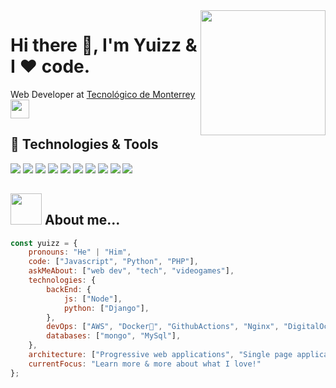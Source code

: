 <img align='right' src='https://user-images.githubusercontent.com/5713670/87202985-820dcb80-c2b6-11ea-9f56-7ec461c497c3.gif' width='200'>

# Hi there 👋, I'm Yuizz & I ❤️ code.
 Web Developer at <a href="https://tec.mx/">Tecnológico de Monterrey</a> <img src="https://media.giphy.com/media/WUlplcMpOCEmTGBtBW/giphy.gif" width="30">


## 🔧 Technologies & Tools

![](https://img.shields.io/badge/Code-React-informational?style=flat&logo=react&logoColor=white&color=5ed3f3)
![](https://img.shields.io/badge/Code-PHP-informational?style=flat&logo=php&logoColor=white&color=7377ad)
![](https://img.shields.io/badge/OS-WSL2-informational?style=flat&logo=linux&logoColor=white&color=efb80f)
![](https://img.shields.io/badge/Editor-Vim-informational?style=flat&logo=vim&logoColor=white&color=019331)
![](https://img.shields.io/badge/Code-Python-informational?style=flat&logo=python&logoColor=white&color=356c9b)
![](https://img.shields.io/badge/Code-JavaScript-informational?style=flat&logo=javascript&logoColor=white&color=efd81d)
![](https://img.shields.io/badge/Shell-OhMyZsh-informational?style=flat&logo=windowsterminal&logoColor=white&color=702183)
![](https://img.shields.io/badge/Tools-MySQL-informational?style=flat&logo=mysql&logoColor=white&color=42759c)
![](https://img.shields.io/badge/Tools-Docker-informational?style=flat&logo=docker&logoColor=white&color=2391e6)
![](https://img.shields.io/badge/Tools-GithubActions-informational?style=flat&logo=githubactions&logoColor=white&color=1d84f6)

## <img src="https://media.giphy.com/media/VgCDAzcKvsR6OM0uWg/giphy.gif" width="50"> About me...  

```javascript
const yuizz = {
    pronouns: "He" | "Him",
    code: ["Javascript", "Python", "PHP"],
    askMeAbout: ["web dev", "tech", "videogames"],
    technologies: {
        backEnd: {
            js: ["Node"],
            python: ["Django"],
        },
        devOps: ["AWS", "Docker🐳", "GithubActions", "Nginx", "DigitalOcean"],
        databases: ["mongo", "MySql"],
    },
    architecture: ["Progressive web applications", "Single page applications"],
    currentFocus: "Learn more & more about what I love!"
};
```
<!--
**Yuizz/Yuizz** is a ✨ _special_ ✨ repository because its `README.md` (this file) appears on your GitHub profile.

Here are some ideas to get you started:

- 🔭 I’m currently working on ...
- 🌱 I’m currently learning ...
- 👯 I’m looking to collaborate on ...
- 🤔 I’m looking for help with ...
- 💬 Ask me about ...
- 📫 How to reach me: ...
- 😄 Pronouns: ...
- ⚡ Fun fact: ...
-->
